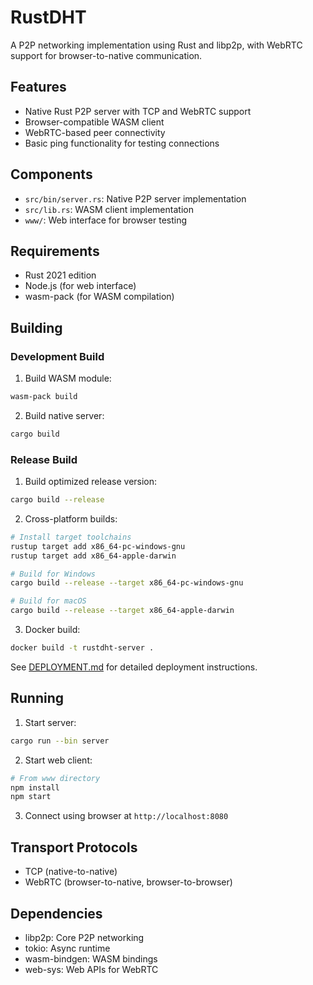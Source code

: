 # RustDHT

A P2P networking implementation using Rust and libp2p, with WebRTC support for browser-to-native communication.

## Features

- Native Rust P2P server with TCP and WebRTC support
- Browser-compatible WASM client
- WebRTC-based peer connectivity
- Basic ping functionality for testing connections

## Components

- `src/bin/server.rs`: Native P2P server implementation
- `src/lib.rs`: WASM client implementation
- `www/`: Web interface for browser testing

## Requirements

- Rust 2021 edition
- Node.js (for web interface)
- wasm-pack (for WASM compilation)

## Building

### Development Build

1. Build WASM module:
```bash
wasm-pack build
```

2. Build native server:
```bash
cargo build
```

### Release Build

1. Build optimized release version:
```bash
cargo build --release
```

2. Cross-platform builds:
```bash
# Install target toolchains
rustup target add x86_64-pc-windows-gnu
rustup target add x86_64-apple-darwin

# Build for Windows
cargo build --release --target x86_64-pc-windows-gnu

# Build for macOS
cargo build --release --target x86_64-apple-darwin
```

3. Docker build:
```bash
docker build -t rustdht-server .
```

See [DEPLOYMENT.md](DEPLOYMENT.md) for detailed deployment instructions.

## Running

1. Start server:
```bash
cargo run --bin server
```

2. Start web client:
```bash
# From www directory
npm install
npm start
```

3. Connect using browser at `http://localhost:8080`

## Transport Protocols

- TCP (native-to-native)
- WebRTC (browser-to-native, browser-to-browser)

## Dependencies

- libp2p: Core P2P networking
- tokio: Async runtime
- wasm-bindgen: WASM bindings
- web-sys: Web APIs for WebRTC

